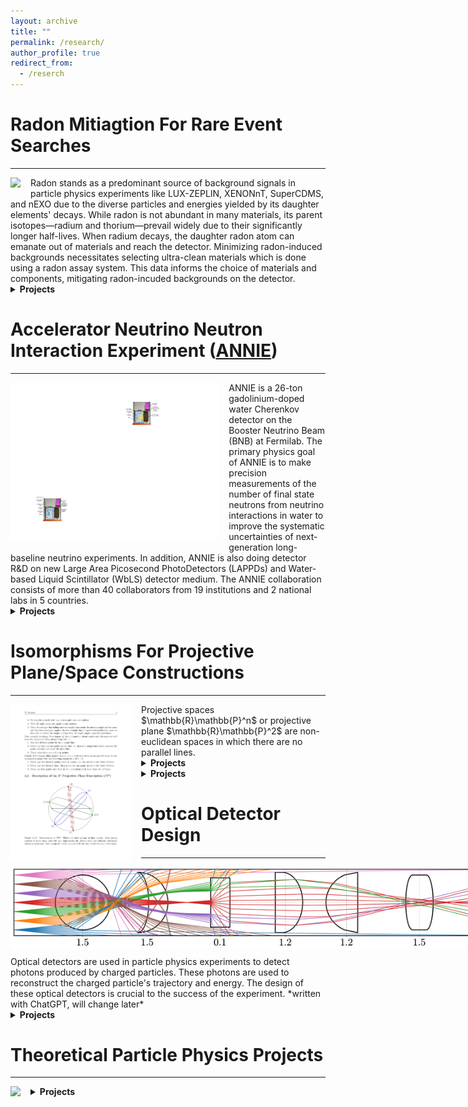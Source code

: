 ```yaml
---
layout: archive
title: ""
permalink: /research/
author_profile: true
redirect_from:
  - /reserch
---
```


# Radon Mitiagtion For Rare Event Searches
-----
<img src="/images/decayChains_2.pdf" style="max-height: 250px; max-width: 900px; margin-right: 16px; margin-bottom: 10px" align=left>
Radon stands as a predominant source of background signals in particle physics experiments like LUX-ZEPLIN, XENONnT, SuperCDMS, and nEXO due to the diverse particles and energies yielded by its daughter elements' decays. 
While radon is not abundant in many materials, its parent isotopes—radium and thorium—prevail widely due to their significantly longer half-lives.
When radium decays, the daughter radon atom can emanate out of materials and reach the detector. 
Minimizing radon-induced backgrounds necessitates selecting ultra-clean materials which is done using a radon assay system.
This data informs the choice of materials and components, mitigating radon-incuded backgrounds on the detector.

<details markdown="1"><summary><b>Projects</b></summary>
{: .notice}

### Radon Assay for [nEXO](https://nexo.llnl.gov)
<img src="/images/radonEmanationSystem.pdf" style="max-height: 250px; max-width: 900px; margin-right: 16px; margin-bottom: 10px" align=left>
**Abstract:**
The radon assay system at SLAC employs an electrostatic chamber (ESC) which is biased to drift charged ions to a silicon diode where subsequent alpha decays in the chain are measured and identified by their energy. 
Analysis software is used to convert the measured alpha decay rates and energies to initial populations of atoms supporting the emanation of radon.
The focus of my work was to develop a Monte Carlo simulation of the radon assay system to check new fitting routines, and to also develop a new fitting method to determine the initial populations of atoms supporting the radon emanation. 
This new fitting method makes use of the full history of the assay run, which significantly reduces the required assay time, allowing SLAC to assay nEXO’s components faster leading to a reduction in nEXO’s development and assembly time.
<br><br>
Advisor: Brian Mong, SLAC National Accelerator Laboratory
{: .notice--info}

### Radon Assay for [LZ](https://lz.lbl.gov) and [SuperCDMS](https://supercdms.slac.stanford.edu)
<img src="/images/Cleanroom Environmental Monitoring System.pdf" style="max-height: 250px; max-width: 900px; margin-right: 16px; margin-bottom: 10px" align=left>
**Abstract:** 
<br><br>
Advisor: Richard Schnee, South Dakota Mines, Physics Department
{: .notice--info}

</details>

# Accelerator Neutrino Neutron Interaction Experiment ([ANNIE](https://annie.fnal.gov))
-----
<img src="/images/ANNIE_P2.pdf" style="max-height: 250px; max-width: 900px; margin-right: 16px; margin-bottom: 10px" align=left>
ANNIE is a 26-ton gadolinium-doped water Cherenkov detector on the Booster Neutrino Beam (BNB) at Fermilab. 
The primary physics goal of ANNIE is to make precision measurements of the number of final state neutrons from neutrino interactions in water to improve the systematic uncertainties of next-generation long-baseline neutrino experiments. 
In addition, ANNIE is also doing detector R&D on new Large Area Picosecond PhotoDetectors (LAPPDs) and Water-based Liquid Scintillator (WbLS) detector medium.
The ANNIE collaboration consists of more than 40 collaborators from 19 institutions and 2 national labs in 5 countries.

<details markdown="1"><summary><b>Projects</b></summary>
{: .notice}

### Likelihood-based Charged Lepton Track Reconstruction for ANNIE [Unpublished Note](https://drive.google.com/file/d/1gJ4Q9nf95HFrh1kvbQ8kRs_wbEg4qGYq/view?usp=sharing){: .btn .btn--info .btn--small}{: .align-right}[Conference Talk](https://drive.google.com/file/d/1wrQdlk9Nq2UBFrWUvCNwEko1KyvNWf5g/view?usp=sharing){: .btn .btn--info .btn--small}{: .align-right}
<img src="/images/Screenshot 2023-07-23 at 12.21.03 AM.png" style="max-height: 250px; max-width: 900px; margin-right: 16px; margin-bottom: 10px" align=left>
**Abstract:** 
ANNIE is a 26-ton gadolinium-doped water Cherenkov detector on the Booster Neutrino Beam (BNB) at Fermilab. 
The primary physics goal of ANNIE is to make precision measurements of the number of final state neutrons from neutrino interactions in water to improve the systematic uncertainties of next-generation long-baseline neutrino experiments. 
In addition, ANNIE is also doing detector R&D on new Large Area Picosecond PhotoDetectors (LAPPDs) and Water-based Liquid Scintillator (WbLS) detector medium. 
To achieve ANNIE’s ambitious physics goals, while fully accommodating its unique R&D campaign, a new likelihood-based reconstruction method is being developed. 
This reconstruction method will also allow for detailed studies of the current ANNIE detector, along with future detector configurations. 
In addition, the methodology used to develop this reconstruction method can be generically applied to other optical experiments for reconstruction and detector studies. 
<br><br>
Advisor: Jingbo Wang, South Dakota Mines, Physics Department
{: .notice--info}

### Feasibility Study For Neutrino-Argon Interaction Measurement in ANNIE
<img src="/images/Ev-nfn_v06.pdf" style="max-height: 250px; max-width: 900px; margin-right: 16px; margin-bottom: 10px" align=left>
**Abstract:**
The Deep Underground Neutrino Experiment (DUNE) aims to measure the neutrino CP-violating phase and determine the mass ordering, using the Liquid Argon Time Projection Chamber (LArTPC) technology. 
These measurements rely on the precise reconstruction of the incoming neutrino energy. 
However, the nuclear effects on neutrino-nucleus interactions are not well understood in argon, which could affect the precision of the experiment. 
Of particular interest, the measurement of the number of final-state neutrons from neutrino interactions can help constrain the theoretical neutrino-nucleus interaction models. 
To study neutrino-argon interactions, we propose to use the currently existing Accelerator Neutrino Neutron Interaction Experiment (ANNIE) at the Booster Neutrino Beam (BNB) at Fermilab. 
ANNIE is a water-based neutrino detector but can be modified to study neutrino-argon interactions such as those in DUNE. 
A feasible experimental strategy is to deploy a liquid argon target at ANNIE's fiducial volume location.
<br><br>
Advisor: Jingbo Wang, South Dakota Mines, Physics Department
{: .notice--info}

</details>

# Isomorphisms For Projective Plane/Space Constructions
-----
<img src="/images/Finding_Projective_Plane_Isomorphisms_And_Exploring_Their_Applications_in_Particle_Physics_Detectors-29.pdf" style="max-height: 250px; max-width: 900px; margin-right: 16px; margin-bottom: 10px" align=left>
Projective spaces $\mathbb{R}\mathbb{P}^n$ or projective plane $\mathbb{R}\mathbb{P}^2$ are non-euclidean spaces in which there are no parallel lines.

<details markdown="1">
  <summary><b>Projects</b></summary>
  {: .notice}
  <div style="font-size: 16px;">
    Your project content goes here.
    $A'\to\ell$ and $B'\to\ell$ are the two lines that intersect at $P$.
  </div>
</details>

<details markdown="1"><summary><b>Projects</b></summary>
{: .notice}

### Isomorphisms for Real Projective Plane Constructions [Colloquia Talk](https://drive.google.com/file/d/1mbCr02dh0jQaNMz0tAHfIq6IUzCV5Bcz/view?usp=sharing){: .btn .btn--info .btn--small}{: .align-right}
<img src="/images/plots2_constructs2.pdf" style="max-height: 250px; max-width: 900px; margin-right: 16px; margin-bottom: 10px" align=left>
**Abstract:** 
The real projective plane ($\mathbb{R}\mathbb{P}^2$) has three well known isomorphic constructions:
the extended Euclidean plane, unit (hemi)sphere, and $\mathbb{R}^3$ vector space.
Isomorphisms that map between these descriptions of $\mathbb{R}\mathbb{P}^2$ are not commonly known.
Thus, we find isomorphisms that map between these three constructions.
Additionally, we propose several interesting uses of these constructions and their isomorphisms in classical physics and optical detectors commonly used in particle physics.
<!-- {: .notice--info} -->
{: .notice}

</details>

# Optical Detector Design
-----
<img src="/images/exampleLens-7.pdf" style="max-height: 250px; max-width: 900px; margin-right: 16px; margin-bottom: 10px" align=left>
Optical detectors are used in particle physics experiments to detect photons produced by charged particles.
These photons are used to reconstruct the charged particle's trajectory and energy.
The design of these optical detectors is crucial to the success of the experiment.
*written with ChatGPT, will change later*

<details markdown="1"><summary><b>Projects</b></summary>
{: .notice}

### Using Direction Sensitive Photosenors for Detailed Topological Reconstruction in Unsegmented Scintillation Detectors Without Drift Field
<img src="/images/Screenshot 2023-08-06 at 11.01.07 PM.png" style="max-height: 250px; max-width: 900px; margin-right: 16px; margin-bottom: 10px" align=left>
**Abstract:**
We propose a novel method for fine grained ($\sim1$ cm) topological reconstruction in homogeneous, unsegmented scintillation detectors without the use of large electric fields used to drift charged particles such as those in NEXT, MicroBooNE, DUNE, etc.
This is made possible using a combination of traditional photosensors combined with a lens system which converts the direction of the incident photon into a physical position able to be measured by a photosensor.
We call this system a Direction Sensitive PhotoDetector (DSPD).
To increase the angular sensitivity of each DSPD, we limit their field of view using a callorimetetric materail, thus allowing for complete energy reconstruction.
We present a proof of concept for this detector by simulating a XLZD-sized detector ($\sim40$ tonnes) with Geant4.
{: .notice--info}


### Analytical Meridional, Non-Paraxial Ray Tracing [Preprint](https://drive.google.com/file/d/11SwfOfN564Hk42vlk0A2u_K2hzgacg0p/view?usp=sharing){: .btn .btn--info .btn--small}{: .align-right}
<img src="/images/fig.pdf" style="max-height: 250px; max-width: 900px; margin-right: 16px; margin-bottom: 10px" align=left>
**Abstract:**
The study of light propagation in optical systems is crucial for various scientific and technological applications. 
The paraxial (small angle) approximation is widely used and is easily accessible both online and through introductory optics textbooks owing to it providing an elegant ray propagation method in the form of matrices. 
However, the paraxial approximation fails to accurately describe light behavior at non-small angles or with surfaces (lenses or mirrors) which are not approximately linear and perpendicular to the optical axis.
To this end, we present an analytical method for non-paraxial, meridional ray tracing through a system of basic geometric surfaces derivable from a generalized ellipse; i.e. the most general ray tracing method for a meridional (2-dimensional) system comprised of elliptical, circular, and linear surfaces. 
This work is meant as a non-small angle generalization of standard ray tracing for geometric optics.
{: .notice--info}

</details>

# Theoretical Particle Physics Projects
-----
<img src="/images/A'.pdf" style="max-height: 250px; max-width: 900px; margin-right: 16px; margin-bottom: 10px" align=left>

<details markdown="1"><summary><b>Projects</b></summary>
{: .notice}

### Search for Visible Dark Photon Decay in SciBooNE and ANNIE [Preprint](https://drive.google.com/file/d/1rfW47OuC8Mk8fj-Vm9g3RvSR7N3_EiAV/view?usp=sharing){: .btn .btn--info .btn--small}{: .align-right}
<img src="/images/reach+exp_sensativity-15.pdf" style="max-height: 250px; max-width: 1000px; margin-right: 16px; margin-bottom: 10px" align=left>
**Abstract:**
Dark photons ($A'$) are a theorized extension to the Standard Model (SM) which could help explain the mystery of dark matter.
Dark photons acquire small couplings to SM fermions through kinetic mixing with the SM $U(1)$ hypercharge group.
In this report, we investigate using the SciBooNE (Scintillator Booster Neutrino Experiment) and ANNIE (Accelerator Neutrino Neutron Interaction Experiment) experiments to search for dark photons.
Due to the relatively low energy of the Booster Neutrino Beam, we limit our study to dark photons produced via $\pi^0\to\gamma A'$ requiring $m_{A'}\leq m_{\pi^0}/2$.
This subsequently limits the dark photons decay modes to only $A'\to e^+e^-$ as we assume $m_{A'} < 2m_\chi$.
We present the expected sensitivity of SciBooNE to dark photons with these constraints and find that it does not probe any unexcluded parameter space.
While SciBooNE may not be useful for probing this specific model for beyond the standard model (BSM) physics, we should strive to make full use of all experiments, both current and past, to further advance physics.
<br><br>
Advisor: Patrick Fox, Fermi National Accelerator Laboratory, Theoretical Physics Department
{: .notice--info}

</details>